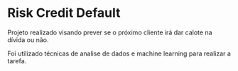 # Risk Credit Default
 
Projeto realizado visando prever se o próximo cliente irá dar calote na dívida ou não.

Foi utilizado técnicas de analise de dados e machine learning para realizar a tarefa.
